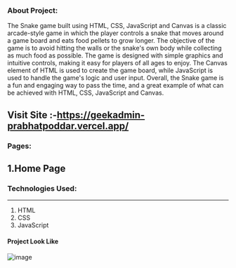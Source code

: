 ### About Project:

The Snake game built using HTML, CSS, JavaScript and Canvas is a classic arcade-style game in which the player controls a snake that moves around a game board and eats food pellets to grow longer. The objective of the game is to avoid hitting the walls or the snake's own body while collecting as much food as possible. The game is designed with simple graphics and intuitive controls, making it easy for players of all ages to enjoy. The Canvas element of HTML is used to create the game board, while JavaScript is used to handle the game's logic and user input. Overall, the Snake game is a fun and engaging way to pass the time, and a great example of what can be achieved with HTML, CSS, JavaScript and Canvas.

## Visit Site :-https://geekadmin-prabhatpoddar.vercel.app/

### Pages:

1.Home Page
---



### Technologies Used:

---

1. HTML
2. CSS
3. JavaScript


#### Project Look Like 
![image](https://user-images.githubusercontent.com/98205449/227981634-2dacb439-4a7f-4fa3-a3ad-ab4bee6103ab.png)
